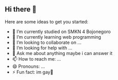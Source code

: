 ## Hi there 👋

<!--
**IrfanDaffa/IrfanDaffa** is a ✨ _special_ ✨ repository because its `README.md` (this file) appears on your GitHub profile.
-->
Here are some ideas to get you started:

- 🔭 I’m currently studied on SMKN 4 Bojonegoro
- 🌱 I’m currently learning web programming
- 👯 I’m looking to collaborate on ...
- 🤔 I’m looking for help with ...
- 💬 Ask me about anything maybe i can answer it
- 📫 How to reach me: ...
- 😄 Pronouns: ...
- ⚡ Fun fact: im gay🌈
